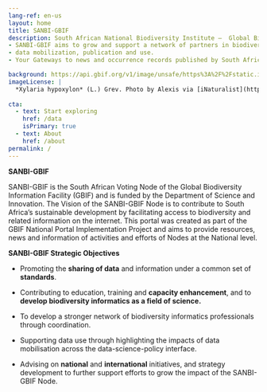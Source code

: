 ```yaml
---
lang-ref: en-us
layout: home
title: SANBI-GBIF
description: South African National Biodiversity Institute –  Global Biodiversity Information Facility.
- SANBI-GBIF aims to grow and support a network of partners in biodiversity informatics through capacity enhancement and 
- data mobilization, publication and use.
- Your Gateways to news and occurrence records published by South African Institutions.

background: https://api.gbif.org/v1/image/unsafe/https%3A%2F%2Fstatic.inaturalist.org%2Fphotos%2F58912610%2Foriginal.jpeg%3F1577953995
imageLicense: |
  *Xylaria hypoxylon* (L.) Grev. Photo by Alexis via [iNaturalist](https://www.gbif.org/occurrence/2542961803)
 
cta:
  - text: Start exploring
    href: /data
    isPrimary: true
  - text: About
    href: /about
permalink: /
---
```

**SANBI-GBIF** 

SANBI-GBIF is the South African Voting  Node of the Global Biodiversity Information Facility (GBIF) and is funded by the
Department of Science and Innovation. 
The Vision of the SANBI-GBIF Node is to contribute to South Africa’s sustainable development by facilitating access 
to biodiversity and related information on the internet.
This portal was created as part of the GBIF National Portal Implementation Project and aims to provide resources, 
news and information of activities and efforts of Nodes at the National level.

**SANBI-GBIF Strategic Objectives**

- Promoting the **sharing of data** and information under a common set of **standards**.

- Contributing to education, training and **capacity enhancement**, and to **develop biodiversity informatics as a field of science.**

- To develop a stronger network of biodiversity informatics professionals through coordination. 

- Supporting data use through highlighting the impacts of data mobilisation across the data-science-policy interface.

- Advising on **national** and **international** initiatives, and strategy development to further support efforts to grow the impact of 
 the SANBI-GBIF Node.










